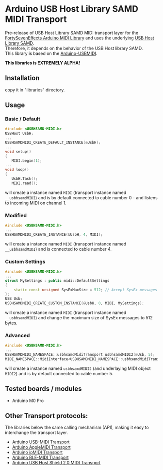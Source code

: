 # Arduino USB Host Library SAMD MIDI Transport
Pre-release of USB Host Library SAMD MIDI transport layer for the [FortySevenEffects Arduino MIDI Library](https://github.com/FortySevenEffects/arduino_midi_library) and uses the underlying [USB Host Library SAMD](https://github.com/gdsports/USB_Host_Library_SAMD).  
Therefore, it depends on the behavior of the USB Host library SAMD.  
This library is based on the [Arduino-USBMIDI](https://github.com/lathoub/Arduino-USBMIDI).

__This libraries is EXTREMELY ALPHA!__

## Installation
copy it in "libraries" directory.

## Usage
### Basic / Default
```cpp
#include <USBHSAMD-MIDI.h>
USBHost UsbH;
...
USBHSAMDMIDI_CREATE_DEFAULT_INSTANCE(&UsbH);
...
void setup()
{
   MIDI.begin(1);
...
void loop()
{
   UsbH.Task();
   MIDI.read();
```
will create a instance named `MIDI` (transport instance named `__usbhsamdMIDI`) and is by default connected to cable number 0 - and listens to incoming MIDI on channel 1.

### Modified
```cpp
#include <USBHSAMD-MIDI.h>
...
USBHSAMDMIDI_CREATE_INSTANCE(&UsbH, 4, MIDI);
```
will create a instance named `MIDI` (transport instance named `__usbhsamdMIDI`) and is connected to cable number 4.

### Custom Settings
```cpp
#include <USBHSAMD-MIDI.h>
...
struct MySettings : public midi::DefaultSettings
{
    static const unsigned SysExMaxSize = 512; // Accept SysEx messages up to 512 bytes long.
};
USB Usb;
USBHSAMDMIDI_CREATE_CUSTOM_INSTANCE(&UsbH, 0, MIDI, MySettings);
```
will create a instance named `MIDI` (transport instance named `__usbhsamdMIDI`) and change the maximum size of SysEx messages to 512 bytes.

### Advanced
```cpp
#include <USBHSAMD-MIDI.h>
...
USBHSAMDMIDI_NAMESPACE::usbhsamdMidiTransport usbhsamdMIDI2(&Usb, 5);
MIDI_NAMESPACE::MidiInterface<USBHSAMDMIDI_NAMESPACE::usbhsamdMidiTransport> MIDI2((UHS2MIDI_NAMESPACE::uhlsdMidiTransport&)usbhsamdMIDI2);
```
will create a instance named `usbhsamdMIDI2` (and underlaying MIDI object `MIDI2`) and is by default connected to cable number 5.

## Tested boards / modules
- Arduino M0 Pro



## Other Transport protocols:
The libraries below  the same calling mechanism (API), making it easy to interchange the transport layer.
- [Arduino USB-MIDI  Transport](https://github.com/lathoub/USB-MIDI)
- [Arduino AppleMIDI Transport](https://github.com/lathoub/Arduino-AppleMIDI-Library)
- [Arduino ipMIDI  Transport](https://github.com/lathoub/Arduino-ipMIDI)
- [Arduino BLE-MIDI  Transport](https://github.com/lathoub/Arduino-BLE-MIDI)
- [Arduino USB Host Shield 2.0 MIDI Transport](https://github.com/YuuichiAkagawa/Arduino-UHS2MIDI)
